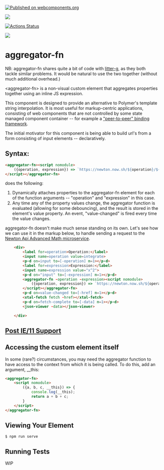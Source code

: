 [![Published on webcomponents.org](https://img.shields.io/badge/webcomponents.org-published-blue.svg)](https://www.webcomponents.org/element/aggregator-fn)

<a href="https://nodei.co/npm/aggregator-fn/"><img src="https://nodei.co/npm/aggregator-fn.png"></a>

[![Actions Status](https://github.com/bahrus/aggregator-fn/workflows/CI/badge.svg)](https://github.com/bahrus/aggregator-fn/actions?query=workflow%3ACI)

<img src="https://badgen.net/bundlephobia/minzip/aggregator-fn">

# aggregator-fn

NB:  aggregator-fn shares quite a bit of code with [litter-g](https://www.webcomponents.org/element/litter-g), as they both tackle similar problems.  It would be natural to use the two together (without much additional overhead.)

\<aggregator-fn\> is a non-visual custom element that aggregates properties together using an inline JS expression.

This component is designed to provide an alternative to Polymer's template string interpolation.  It is most useful for markup-centric applications, consisting of web components that are not controlled by some state managed component container -- for example a ["peer-to-peer" binding framework](https://github.com/bahrus/p-et-alia).

The initial motivator for this component is being able to build url's from a form consisting of input elements -- declaratively.

## Syntax:

```html
<aggregator-fn><script nomodule>
    ({operation, expression}) => `https://newton.now.sh/${operation}/${encodeURI(expression)}`
</script></aggregator-fn>
```

does the following:

1)  Dynamically attaches properties to the aggregator-fn element for each of the function arguments -- "operation" and "expression" in this case.
2)  Any time any of the property values change, the aggregator function is evaluated (allowing for some debouncing), and the result is stored in the element's value property.  An event, "value-changed" is fired every time the value changes.

aggregator-fn doesn't make much sense standing on its own.  Let's see how we can use it in the markup below, to handle sending a request to the [Newton Api Advanced Math microservice](https://newton.now.sh/).

```html
    <div>
        <label for=operation>Operation:</label>
        <input name=operation value=integrate>
        <p-d on=input to=[-operation] m=1></p-d>
        <label for=expression>Expression:</label>
        <input name=expression value="x^2">
        <p-d on="input" to=[-expression] m=1></p-d>
        <aggregator-fn -operation -expression><script nomodule>
            ({operation, expression}) => `https://newton.now.sh/${operation}/${encodeURI(expression)}`
        </script></aggregator-fn>
        <p-d on=value-changed to=[-href] m=1></p-d>
        <xtal-fetch fetch -href></xtal-fetch>
        <p-d on=fetch-complete to=[-data] m=1></p-d>
        <json-viewer -data></json-viewer>
        
    </div>
```

<!--
```
<custom-element-demo>
  <template>
    <div style="height:600px">
        <label for=operation>Operation:</label>
        <input name=operation value=integrate>
        <p-d on=input to=[-operation] m=1 val=target.value></p-d>
        <label for=expression>Expression:</label>
        <input name=expression value="x^2">
        <p-d on=input to=[-expression] m=1 val=target.value></p-d>
        <aggregator-fn -operation -expression><script nomodule>
            ({operation, expression}) => `https://newton.now.sh/${operation}/${encodeURI(expression)}`
        </script></aggregator-fn>
        <p-d on=value-changed to=[-href] m=1></p-d>
        <xtal-fetch-get fetch -href></xtal-fetch-get>
        <p-d on=result-changed to=[-data] m=1></p-d>
        <json-viewer -data></json-viewer>
        <script type=module src=https://unpkg.com/@alenaksu/json-viewer@0.1.0/build/index.js?module></script>
        <script type=module src=https://unpkg.com/aggregator-fn@0.0.18/aggregator-fn.js?module></script>
        <script type=module src=https://unpkg.com/p-et-alia@0.0.71/p-d.js?module></script>
        <script type=module src=https://unpkg.com/xtal-fetch@0.0.76/xtal-fetch-get.js?module></script>
    </div>
    </template>
</custom-element-demo>
```
-->

## [Post IE/11 Support](https://docs.microsoft.com/en-us/deployedge/edge-ie-mode)

## Accessing the custom element itself

In some (rare?) circumstances, you may need the aggregator function to have access to the context from which it is being called.  To do this, add an argument, __this:

```html
<aggregator-fn>
    <script nomodule>
        ({a, b, c, __this}) => {
            console.log(__this);
            return a + b + c;
        }
    </script>
</aggregator-fn>
```

## Viewing Your Element

```
$ npm run serve
```

## Running Tests

WIP
